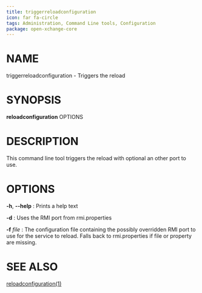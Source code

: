 ```yaml
---
title: triggerreloadconfiguration
icon: far fa-circle
tags: Administration, Command Line tools, Configuration
package: open-xchange-core
---
```


# NAME

triggerreloadconfiguration - Triggers the reload

# SYNOPSIS

**reloadconfiguration** OPTIONS

# DESCRIPTION

This command line tool triggers the reload with optional an other port to use.

# OPTIONS

**-h**, **--help**
: Prints a help text

**-d**
: Uses the RMI port from rmi.properties

**-f** *file*
: The configuration file containing the possibly overridden RMI port to use for the service to reload. Falls back to rmi.properties if file or property are missing.

# SEE ALSO

[reloadconfiguration(1)](reloadconfiguration.html)